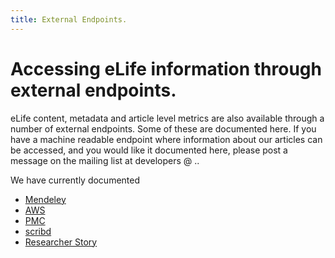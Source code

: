 ```yaml
--- 
title: External Endpoints.
---
```


# Accessing eLife information through external endpoints. 

eLife content, metadata and article level metrics are also available through a number of external endpoints. Some of these are documented here. If you have a machine readable endpoint where information about our articles can be accessed, and you would like it documented here, please post a message on the mailing list at developers @ ..

We have currently documented

* [Mendeley][men]
* [AWS][aws]
* [PMC][pmc]
* [scribd][scribd]
* [Researcher Story][rs]

[men]: /external-endpoints/mendeley
[aws]: /external-endpoints/aws-s3
[pmc]: /external-endpoints/pmc
[scribd]: /external-endpoints/scribd
[rs]: /external-endpoints/researcher-story
